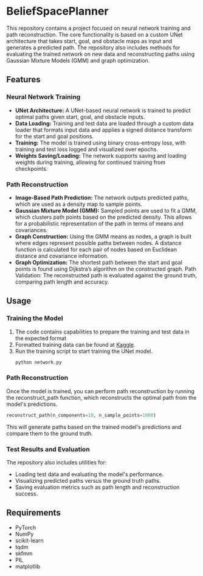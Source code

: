 # BeliefSpacePlanner

This repository contains a project focused on neural network training and path reconstruction. The core functionality is based on a custom UNet architecture that takes start, goal, and obstacle maps as input and generates a predicted path. The repository also includes methods for evaluating the trained network on new data and reconstructing paths using Gaussian Mixture Models (GMM) and graph optimization.

## Features

### Neural Network Training
* **UNet Architecture:** A UNet-based neural network is trained to predict optimal paths given start, goal, and obstacle inputs.
* **Data Loading:** Training and test data are loaded through a custom data loader that formats input data and applies a signed distance transform for the start and goal positions.
* **Training:** The model is trained using binary cross-entropy loss, with training and test loss logged and visualized over epochs.
* **Weights Saving/Loading:** The network supports saving and loading weights during training, allowing for continued training from checkpoints.

### Path Reconstruction
* **Image-Based Path Prediction:** The network outputs predicted paths, which are used as a density map to sample points.
* **Gaussian Mixture Model (GMM):** Sampled points are used to fit a GMM, which clusters path points based on the predicted density. This allows for a probabilistic representation of the path in terms of means and covariances.
* **Graph Construction:** Using the GMM means as nodes, a graph is built where edges represent possible paths between nodes. A distance function is calculated for each pair of nodes based on Euclidean distance and covariance information.
* **Graph Optimization:** The shortest path between the start and goal points is found using Dijkstra’s algorithm on the constructed graph.
Path Validation: The reconstructed path is evaluated against the ground truth, comparing path length and accuracy.

## Usage

### Training the Model
1. The code contains capabilities to prepare the training and test data in the expected format
2. Formatted training data can be found at [Kaggle](https://www.kaggle.com/datasets/kunuki/belief-space-planning-data).
3. Run the training script to start training the UNet model.
   ```bash
   python network.py
   ```
### Path Reconstruction
Once the model is trained, you can perform path reconstruction by running the reconstruct_path function, which reconstructs the optimal path from the model's predictions.
```python
reconstruct_path(n_components=10, n_sample_points=1000)
```
This will generate paths based on the trained model's predictions and compare them to the ground truth.

### Test Results and Evaluation

The repository also includes utilities for:
* Loading test data and evaluating the model's performance.
* Visualizing predicted paths versus the ground truth paths.
* Saving evaluation metrics such as path length and reconstruction success.

## Requirements
* PyTorch
* NumPy
* scikit-learn
* tqdm
* skfmm
* PIL
* matplotlib

